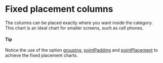 # Fixed placement columns

The columns can be placed exactly where you want inside the category.
This chart is an ideal chart for smaller screens, such as cell phones.

#### Tip

Notice the use of the option [grouping](https://api.highcharts.com/highcharts/plotOptions.column.grouping), [pointPadding](https://api.highcharts.com/highcharts/plotOptions.column.pointPadding) and [pointPlacement](https://api.highcharts.com/highcharts/plotOptions.series.pointPlacement) to achieve the fixed placement charts.
